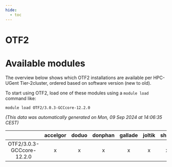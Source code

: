 ```yaml
---
hide:
  - toc
---
```


OTF2
====

# Available modules


The overview below shows which OTF2 installations are available per HPC-UGent Tier-2cluster, ordered based on software version (new to old).

To start using OTF2, load one of these modules using a `module load` command like:

```shell
module load OTF2/3.0.3-GCCcore-12.2.0
```

*(This data was automatically generated on Mon, 09 Sep 2024 at 14:06:35 CEST)*  

| |accelgor|doduo|donphan|gallade|joltik|shinx|skitty|
| :---: | :---: | :---: | :---: | :---: | :---: | :---: | :---: |
|OTF2/3.0.3-GCCcore-12.2.0|x|x|x|x|x|x|x|

